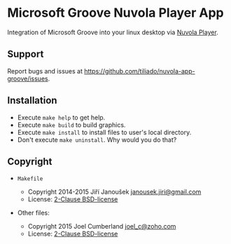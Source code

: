 Microsoft Groove Nuvola Player App
=============================

Integration of Microsoft Groove into your linux desktop via
[Nuvola Player](https://github.com/tiliado/nuvolaplayer).
 
Support
-------

Report bugs and issues at <https://github.com/tiliado/nuvola-app-groove/issues>.


Installation
------------

  * Execute ``make help`` to get help.
  * Execute ``make build`` to build graphics.
  * Execute ``make install`` to install files to user's local directory.
  * Don't execute ``make uninstall``. Why would you do that?


Copyright
---------

  - `Makefile`
    + Copyright 2014-2015 Jiří Janoušek <janousek.jiri@gmail.com>
    + License: [2-Clause BSD-license](./LICENSE-BSD.txt)

  - Other files:
    + Copyright 2015 Joel Cumberland <joel_c@zoho.com>
    + License: [2-Clause BSD-license](./LICENSE-BSD.txt)
